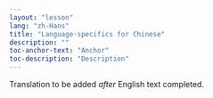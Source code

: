 ```yaml
---
layout: "lesson"
lang: "zh-Hans"
title: "Language-specifics for Chinese"
description: ""
toc-anchor-text: "Anchor"
toc-description: "Description"
---
```


Translation to be added _after_ English text completed.
